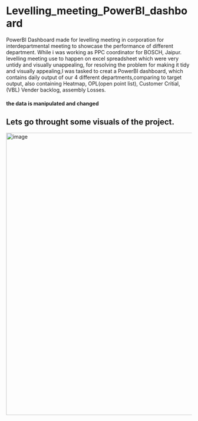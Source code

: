 # Levelling_meeting_PowerBI_dashboard
PowerBI Dashboard made for levelling meeting in corporation for interdepartmental meeting to showcase the performance of different department.
While i was working as PPC coordinator for BOSCH, Jaipur. levelling meeting use to happen on excel spreadsheet which were very untidy and visually unappealing,
for resolving the problem for making it tidy and visually appealing,I was tasked to creat a PowerBI dashboard,
which contains daily output of our 4 different departments,comparing to target output,
also containing Heatmap, OPL(open point list), Customer Critial,(VBL) Vender backlog, assembly Losses.

#### **the data is manipulated and changed**

## Lets go throught some visuals of the project.

<img width="766" alt="image" src="https://github.com/Gauravverma069/Levelling_meeting_PowerBI_dashboard/assets/121911821/059c01a1-e2e7-43f5-9e47-064b38721367">

